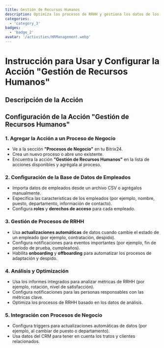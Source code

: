 ```yaml
---
title: Gestión de Recursos Humanos
description: Optimiza los procesos de RRHH y gestiona los datos de los empleados de manera efectiva.
categories: 
  - 'category_3'
badges: 
  - 'badge_2'
avatar: '/activities/HRManagement.webp'
---
```

# Instrucción para Usar y Configurar la Acción "Gestión de Recursos Humanos"

## Descripción de la Acción

## **Configuración de la Acción "Gestión de Recursos Humanos"**

### 1. Agregar la Acción a un Proceso de Negocio
- Ve a la sección **"Procesos de Negocio"** en tu Bitrix24.
- Crea un nuevo proceso o abre uno existente.
- Encuentra la acción **"Gestión de Recursos Humanos"** en la lista de acciones disponibles y agrégala al proceso.

### 2. Configuración de la Base de Datos de Empleados
- Importa datos de empleados desde un archivo CSV o agrégalos manualmente.
- Especifica las características de los empleados (por ejemplo, nombre, puesto, departamento, información de contacto).
- Configura **roles** y **derechos de acceso** para cada empleado.

### 3. Gestión de Procesos de RRHH
- Usa **actualizaciones automáticas** de datos cuando cambie el estado de un empleado (por ejemplo, contratación, despido).
- Configura notificaciones para eventos importantes (por ejemplo, fin de período de prueba, cumpleaños).
- Habilita **onboarding** y **offboarding** para automatizar los procesos de adaptación y despido.

### 4. Análisis y Optimización
- Usa los informes integrados para analizar métricas de RRHH (por ejemplo, rotación, nivel de satisfacción).
- Configura notificaciones para las personas responsables con las métricas clave.
- Optimiza los procesos de RRHH basado en los datos de análisis.

### 5. Integración con Procesos de Negocio
- Configura triggers para actualizaciones automáticas de datos (por ejemplo, al cambiar de puesto o departamento).
- Usa datos del CRM para tener en cuenta los tratos y clientes relacionados.